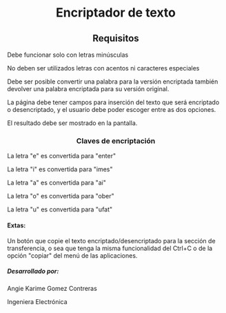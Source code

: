 <h1 align="center"> Encriptador de texto </h1>
<h2  align="center">Requisitos</h1>
<p> Debe funcionar solo con letras minúsculas </p>
<p>No deben ser utilizados letras con acentos ni caracteres especiales</p>
<p>Debe ser posible convertir una palabra para la versión encriptada también devolver una palabra encriptada para su versión original.</p>
<p>La página debe tener campos para inserción del texto que será encriptado o desencriptado, y el usuario debe poder escoger entre as dos opciones.</p>
<p>El resultado debe ser mostrado en la pantalla.</p>

<h3  align="center" >Claves de encriptación</h3>
<p>La letra "e" es convertida para "enter"</p>
<p>La letra "i" es convertida para "imes"</p>
<p>La letra "a" es convertida para "ai"</p>
<p>La letra "o" es convertida para "ober"</p>
<p>La letra "u" es convertida para "ufat"</p>

<h4>Extas:</h4>
<p>Un botón que copie el texto encriptado/desencriptado para la sección de transferencia,
  o sea que tenga la misma funcionalidad del Ctrl+C o de la opción "copiar" del menú de las aplicaciones.</p>

<h5>Desarrollado por:</h5>
<p>Angie Karime Gomez Contreras</p>
<p>Ingeniera Electrónica</p>

